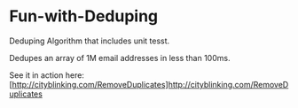 # Fun-with-Deduping
Deduping Algorithm that includes unit tesst.

Dedupes an array of 1M email addresses in less than 100ms.

See it in action here: [http://cityblinking.com/RemoveDuplicates]http://cityblinking.com/RemoveDuplicates
